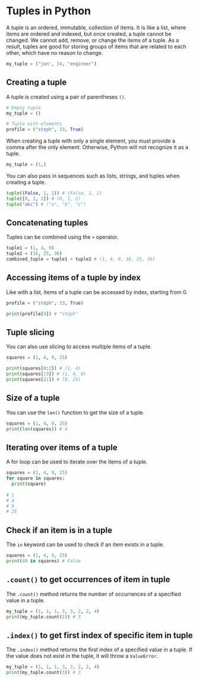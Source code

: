 # Tuples in Python
A tuple is an ordered, immutable, collection of items. It is like a list, where items are ordered and indexed, but once created, a tuple cannot be changed. We cannot add, remove, or change the items of a tuple. As a result, tuples are good for storing groups of items that are related to each other, which have no reason to change.

```py
my_tuple = ("jon", 34, "engineer")
```

## Creating a tuple
A tuple is created using a pair of parentheses `()`.

```py
# Empty tuple
my_tuple = ()

# Tuple with elements
profile = ("steph", 33, True)
```

When creating a tuple with only a single element, you must provide a comma after the only element. Otherwise, Python will not recognize it as a tuple.
```py
my_tuple = (1,)
```

You can also pass in sequences such as lists, strings, and tuples when creating a tuple.
```py
tuple((False, 1, 2)) # (False, 1, 2)
tuple([0, 1, 2]) # (0, 1, 2)
tuple("abc") # ("a", "b", "c")
```

## Concatenating tuples
Tuples can be combined using the `+` operator.
```py
tuple1 = (1, 4, 9)
tuple2 = (16, 25, 36)
combined_tuple = tuple1 + tuple2 # (1, 4, 9, 16, 25, 36)
```

## Accessing items of a tuple by index
Like with a list, items of a tuple can be accessed by index, starting from 0.
```py
profile = ("steph", 33, True)

print(profile[0]) # "steph"
```

## Tuple slicing
You can also use slicing to access multiple items of a tuple.
```py
squares = (1, 4, 9, 25)

print(squares[0:2]) # (1, 4)
print(squares[:3]) # (1, 4, 9)
print(squares[2:]) # (9, 25)
```

## Size of a tuple
You can use the `len()` function to get the size of a tuple.
```py
squares = (1, 4, 9, 25)
print(len(squares)) # 4
```

## Iterating over items of a tuple
A for loop can be used to iterate over the items of a tuple.
```py
squares = (1, 4, 9, 25)
for square in squares:
  print(square)
  
# 1
# 4
# 9
# 25
```

## Check if an item is in a tuple
The `in` keyword can be used to check if an item exists in a tuple.
```py
squares = (1, 4, 9, 25)
print(49 in squares) # False
```

## `.count()` to get occurrences of item in tuple
The `.count()` method returns the number of occurrences of a specified value in a tuple.
```py
my_tuple = (1, 1, 1, 3, 3, 2, 2, 4)
print(my_tuple.count(1)) # 3
```

## `.index()` to get first index of specific item in tuple
The `.index()` method returns the first index of a specified value in a tuple. If the value does not exist in the tuple, it will throw a `ValueError`.
```py
my_tuple = (1, 1, 1, 3, 3, 2, 2, 4)
print(my_tuple.count(3)) # 3
```
